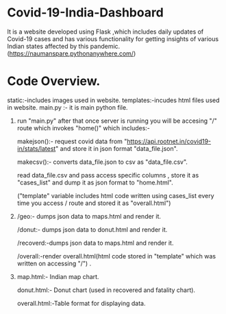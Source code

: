# Covid-19-India-Dashboard
It is a website developed using Flask ,which includes daily updates of Covid-19 cases and has various functionality for getting insights of various Indian states affected by this pandemic.(https://naumanspare.pythonanywhere.com/)



# Code Overview.

  static:-includes images used in website.
  templates:-incudes html files used in website.
  main.py :- it is main python file.


1.  run "main.py" after that once server is running you will be accesing "/" route which invokes "home()" which includes:-

    makejson():- request covid data from "https://api.rootnet.in/covid19-in/stats/latest" and store it in json format "data_file.json".
    
    makecsv():- converts data_file.json  to csv  as "data_file.csv".

    read data_file.csv and pass access specific columns , store it as "cases_list" and dump it as json format to "home.html". 

    ("template" variable includes html code written using cases_list every time you access / route and stored it as "overall.html")


2. /geo:- dumps json data to maps.html and render it.

   /donut:- dumps json data to donut.html and render it.
   
   /recoverd:-dumps json data to maps.html and render it.
   
   /overall:-render overall.html(html code stored in "template" which was written on accessing "/") .
   
   
 3. map.html:- Indian map chart.
 
    donut.html:- Donut chart (used in recovered and  fatality chart).
    
    overall.html:-Table format for displaying data. 
